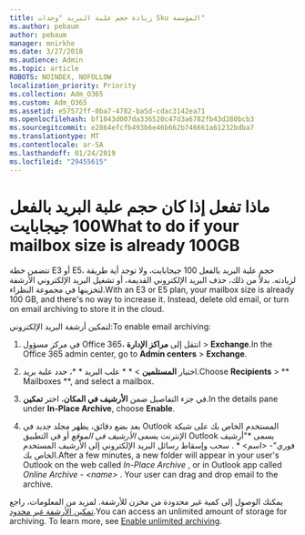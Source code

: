```yaml
---
title: زيادة حجم علبة البريد "وحدات Sku المؤسسة"
ms.author: pebaum
author: pebaum
manager: mnirkhe
ms.date: 3/27/2018
ms.audience: Admin
ms.topic: article
ROBOTS: NOINDEX, NOFOLLOW
localization_priority: Priority
ms.collection: Adm_O365
ms.custom: Adm_O365
ms.assetid: e57572ff-0ba7-4782-ba5d-cdac3142ea71
ms.openlocfilehash: bf1843d007da336520c47d3a6782fb43d280bcb3
ms.sourcegitcommit: e2864efcfb493b6e46b662b746661a61232bdba7
ms.translationtype: MT
ms.contentlocale: ar-SA
ms.lasthandoff: 01/24/2019
ms.locfileid: "29455615"
---
```

# <a name="what-to-do-if-your-mailbox-size-is-already-100gb"></a><span data-ttu-id="32196-102">ماذا تفعل إذا كان حجم علبة البريد بالفعل 100 جيجابايت</span><span class="sxs-lookup"><span data-stu-id="32196-102">What to do if your mailbox size is already 100GB</span></span>

<span data-ttu-id="32196-p101">تتضمن خطة E3 أو E5، حجم علبة البريد بالفعل 100 جيجابايت، ولا توجد أية طريقة لزيادته. بدلاً من ذلك، حذف البريد الإلكتروني القديمة، أو تشغيل البريد الإلكتروني الأرشفة لتخزينها في مجموعة النظراء.</span><span class="sxs-lookup"><span data-stu-id="32196-p101">With an E3 or E5 plan, your mailbox size is already 100 GB, and there's no way to increase it. Instead, delete old email, or turn on email archiving to store it in the cloud.</span></span> 
  
<span data-ttu-id="32196-105">لتمكين أرشفة البريد الإلكتروني:</span><span class="sxs-lookup"><span data-stu-id="32196-105">To enable email archiving:</span></span>
  
1. <span data-ttu-id="32196-106">في مركز مسؤول Office 365، انتقل إلى **مراكز الإدارة** \> **Exchange**.</span><span class="sxs-lookup"><span data-stu-id="32196-106">In the Office 365 admin center, go to **Admin centers** \> **Exchange**.</span></span> 
    
2. <span data-ttu-id="32196-107">اختيار **المستلمين** \> \* \* علب البريد \* \*، حدد علبة بريد.</span><span class="sxs-lookup"><span data-stu-id="32196-107">Choose **Recipients** \> \*\* Mailboxes \*\*, and select a mailbox.</span></span> 
    
3. <span data-ttu-id="32196-108">في جزء التفاصيل ضمن **الأرشيف في المكان**، اختر **تمكين**.</span><span class="sxs-lookup"><span data-stu-id="32196-108">In the details pane under **In-Place Archive**, choose **Enable**.</span></span> 
    
4. <span data-ttu-id="32196-p102">بعد بضع دقائق، يظهر مجلد جديد في Outlook المستخدم الخاص بك على شبكة الإنترنت يسمى *الأرشيف في الموقع* أو في التطبيق Outlook يسمى \*"أرشيف فوري"- \<اسم\> \* . سحب وإسقاط رسائل البريد الإلكتروني إلى الأرشيف المستخدم الخاص بك.</span><span class="sxs-lookup"><span data-stu-id="32196-p102">After a few minutes, a new folder will appear in your user's Outlook on the web called  *In-Place Archive*  , or in Outlook app called  *Online Archive - \<name\>*  . Your user can drag and drop email to the archive.</span></span> 
    
<span data-ttu-id="32196-p103">يمكنك الوصول إلى كمية غير محدودة من مخزن للأرشفة. لمزيد من المعلومات، راجع [تمكين الأرشفة غير محدود](https://support.office.com/en-us/article/enable-unlimited-archiving-in-office-365-admin-help-e2a789f2-9962-4960-9fd4-a00aa063559e).</span><span class="sxs-lookup"><span data-stu-id="32196-p103">You can access an unlimited amount of storage for archiving. To learn more, see [Enable unlimited archiving](https://support.office.com/en-us/article/enable-unlimited-archiving-in-office-365-admin-help-e2a789f2-9962-4960-9fd4-a00aa063559e).</span></span>
  

